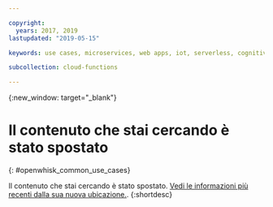 ```yaml
---

copyright:
  years: 2017, 2019
lastupdated: "2019-05-15"

keywords: use cases, microservices, web apps, iot, serverless, cognitive

subcollection: cloud-functions

---
```


{:new_window: target="_blank"}
# Il contenuto che stai cercando è stato spostato
{: #openwhisk_common_use_cases}

Il contenuto che stai cercando è stato spostato. [Vedi le informazioni più recenti dalla sua nuova ubicazione.](/docs/openwhisk?topic=cloud-functions-use_cases).
{:shortdesc}
